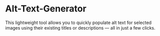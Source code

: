 # Alt-Text-Generator
This lightweight tool allows you to quickly populate alt text for selected images using their existing titles or descriptions — all in just a few clicks.
